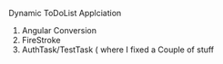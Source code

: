 Dynamic T o D o L i s t Applciation

1) Angular Conversion
2) FireStroke
3) AuthTask/TestTask ( where I fixed a Couple of stuff



 
 
